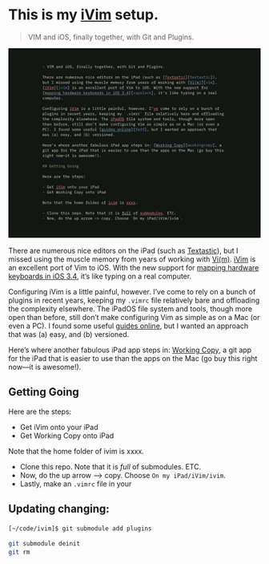 # This is my [iVim][ivim] setup. 

> VIM and iOS, finally together, with Git and Plugins.

![Snapshot](./images/example.png)

There are numerous nice editors on the iPad (such as [Textastic][textastic]), but I missed using the muscle memory from years of working with [Vi(m)][vim]. [iVim][ivim] is an excellent port of Vim to iOS. With the new support for [mapping hardware keyboards in iOS 3.4][capslock], it’s like typing on a real computer.

Configuring iVim is a little painful, however. I’ve come to rely on a bunch of plugins in recent years, keeping my `.vimrc` file relatively bare and offloading the complexity elsewhere. The iPadOS file system and tools, though more open than before, still don’t make configuring Vim as simple as on a Mac (or even a PC). I found some useful [guides online][faff], but I wanted an approach that was (a) easy, and (b) versioned.

Here’s where another fabulous iPad app steps in: [Working Copy][workingcopy], a git app for the iPad that is easier to use than the apps on the Mac (go buy this right now—it is awesome!).

## Getting Going

Here are the steps:

- Get iVim onto your iPad
- Get Working Copy onto iPad

Note that the home folder of ivim is xxxx.

- Clone this repo. Note that it is *full* of submodules. ETC.
- Now, do the up arrow —> copy. Choose `On my iPad/iVim/ivim`.
- Lastly, make an `.vimrc` file in your 

## Updating changing:

```sh
[~/code/ivim]$ git submodule add plugins

```

```sh
git submodule deinit
git rm

```



[faff]: https://www.reddit.com/r/vim/comments/9ki5g8/ivim_ios_howtos/
[vim]: https://www.vim.org
[ivim]: https://github.com/terrychou/iVim
[textastic]: https://www.textasticapp.com
[capslock]: https://www.idownloadblog.com/2020/02/06/ipados-13-4-hardware-key-remapping/
[workingcopy]: https://workingcopyapp.com
